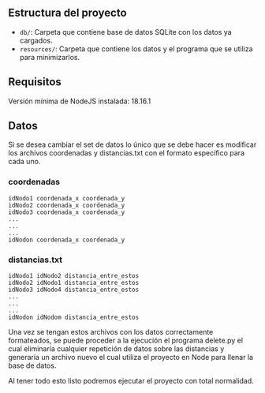 ## Estructura del proyecto

- `db/`: Carpeta que contiene base de datos SQLite con los datos ya cargados.
- `resources/`: Carpeta que contiene los datos y el programa que se utiliza para minimizarlos.

## Requisitos

Versión mínima de NodeJS instalada: 18.16.1

## Datos

Si se desea cambiar el set de datos lo único que se debe hacer es modificar los archivos coordenadas y distancias.txt con el formato específico para cada uno.

### coordenadas
```
idNodo1 coordenada_x coordenada_y
idNodo2 coordenada_x coordenada_y
idNodo3 coordenada_x coordenada_y
...
...
...
idNodon coordenada_x coordenada_y
```
### distancias.txt
```
idNodo1 idNodo2 distancia_entre_estos
idNodo2 idNodo1 distancia_entre_estos
idNodo3 idNodo4 distancia_entre_estos
...
...
...
idNodon idNodom distancia_entre_estos
```

Una vez se tengan estos archivos con los datos correctamente formateados, se puede proceder a la ejecución el programa delete.py el cual eliminaría cualquier repetición de datos sobre las distancias y generaría un archivo nuevo el cual utiliza el proyecto en Node para llenar la base de datos.

Al tener todo esto listo podremos ejecutar el proyecto con total normalidad.